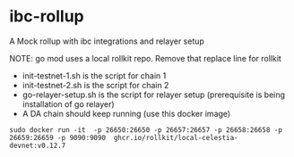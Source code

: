# ibc-rollup

A Mock rollup with ibc integrations and relayer setup

NOTE: go mod uses a local rollkit repo. Remove that replace line for rollkit

- init-testnet-1.sh is the script for chain 1
- init-testnet-2.sh is the script for chain 2
- go-relayer-setup.sh is the script for relayer setup (prerequisite is being installation of go relayer)
- A DA chain should keep running (use this docker image)
```
sudo docker run -it  -p 26650:26650 -p 26657:26657 -p 26658:26658 -p 26659:26659 -p 9090:9090  ghcr.io/rollkit/local-celestia-devnet:v0.12.7
```
   

